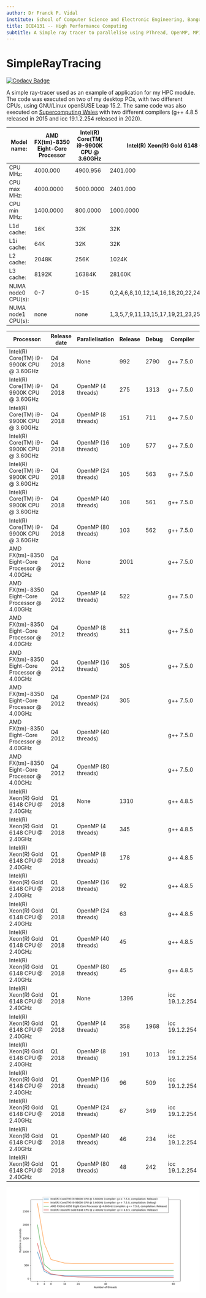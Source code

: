 ```yaml
---
author: Dr Franck P. Vidal
institute: School of Computer Science and Electronic Engineering, Bangor University, UK
title: ICE4131 -- High Performance Computing
subtitle: A Simple ray tracer to parallelise using PThread, OpenMP, MPI and CUDA.
---
```


# SimpleRayTracing

[![Codacy Badge](https://api.codacy.com/project/badge/Grade/2e8c4fd913234f2d880c43716c17cea9)](https://app.codacy.com/manual/effepivi/SimpleRayTracing?utm_source=github.com&utm_medium=referral&utm_content=effepivi/SimpleRayTracing&utm_campaign=Badge_Grade_Dashboard)

A simple ray-tracer used as an example of application for my HPC module. The code was executed on two of my desktop PCs, with two different CPUs, using GNU/Linux openSUSE Leap 15.2.
The same code was also executed on [Supercomputing Wales](https://www.supercomputing.wales/) with two different compilers (g++ 4.8.5 released in 2015 and icc 19.1.2.254 released in 2020).

| Model name:        | AMD FX(tm)-8350 Eight-Core Processor | Intel(R) Core(TM) i9-9900K CPU @ 3.60GHz | Intel(R) Xeon(R) Gold 6148 CPU @ 2.40GHz               |
|--------------------|--------------------------------------|------------------------------------------|--------------------------------------------------------|
| CPU MHz:           | 4000.000                             | 4900.956                                 | 2401.000                                               |
| CPU max MHz:       | 4000.0000                            | 5000.0000                                | 2401.000                                               |
| CPU min MHz:       | 1400.0000                            | 800.0000                                 | 1000.0000                                              |
| L1d cache:         | 16K                                  | 32K                                      | 32K                                                    |
| L1i cache:         | 64K                                  | 32K                                      | 32K                                                    |
| L2 cache:          | 2048K                                | 256K                                     | 1024K                                                  |
| L3 cache:          | 8192K                                | 16384K                                   | 28160K                                                 |
| NUMA node0 CPU(s): | 0-7                                  | 0-15                                     | 0,2,4,6,8,10,12,14,16,18,20,22,24,26,28,30,32,34,36,38 |
| NUMA node1 CPU(s): | none                                 | none                                     | 1,3,5,7,9,11,13,15,17,19,21,23,25,27,29,31,33,35,37,39 |

| Processor:                                      | Release date | Parallelisation     | Release | Debug | Compiler       |
|-------------------------------------------------|--------------|---------------------|---------|-------|----------------|
| Intel(R) Core(TM) i9-9900K CPU @ 3.60GHz        | Q4 2018      | None                | 992     | 2790  | g++ 7.5.0      |
| Intel(R) Core(TM) i9-9900K CPU @ 3.60GHz        | Q4 2018      | OpenMP (4 threads)  | 275     | 1313  | g++ 7.5.0      |
| Intel(R) Core(TM) i9-9900K CPU @ 3.60GHz        | Q4 2018      | OpenMP (8 threads)  | 151     | 711   | g++ 7.5.0      |
| Intel(R) Core(TM) i9-9900K CPU @ 3.60GHz        | Q4 2018      | OpenMP (16 threads) | 109     | 577   | g++ 7.5.0      |
| Intel(R) Core(TM) i9-9900K CPU @ 3.60GHz        | Q4 2018      | OpenMP (24 threads) | 105     | 563   | g++ 7.5.0      |
| Intel(R) Core(TM) i9-9900K CPU @ 3.60GHz        | Q4 2018      | OpenMP (40 threads) | 108     | 561   | g++ 7.5.0      |
| Intel(R) Core(TM) i9-9900K CPU @ 3.60GHz        | Q4 2018      | OpenMP (80 threads) | 103     | 562   | g++ 7.5.0      |
| AMD FX(tm)-8350 Eight-Core Processor @ 4.00GHz  | Q4 2012      | None                | 2001    |       | g++ 7.5.0      |
| AMD FX(tm)-8350 Eight-Core Processor @ 4.00GHz  | Q4 2012      | OpenMP (4 threads)  | 522     |       | g++ 7.5.0      |
| AMD FX(tm)-8350 Eight-Core Processor @ 4.00GHz  | Q4 2012      | OpenMP (8 threads)  | 311     |       | g++ 7.5.0      |
| AMD FX(tm)-8350 Eight-Core Processor @ 4.00GHz  | Q4 2012      | OpenMP (16 threads) | 305     |       | g++ 7.5.0      |
| AMD FX(tm)-8350 Eight-Core Processor @ 4.00GHz  | Q4 2012      | OpenMP (24 threads) | 305     |       | g++ 7.5.0      |
| AMD FX(tm)-8350 Eight-Core Processor @ 4.00GHz  | Q4 2012      | OpenMP (40 threads) |         |       | g++ 7.5.0      |
| AMD FX(tm)-8350 Eight-Core Processor @ 4.00GHz  | Q4 2012      | OpenMP (80 threads) |         |       | g++ 7.5.0      |
| Intel(R) Xeon(R) Gold 6148 CPU @ 2.40GHz        | Q1 2018      | None                | 1310    |       | g++ 4.8.5      |
| Intel(R) Xeon(R) Gold 6148 CPU @ 2.40GHz        | Q1 2018      | OpenMP (4 threads)  | 345     |       | g++ 4.8.5      |
| Intel(R) Xeon(R) Gold 6148 CPU @ 2.40GHz        | Q1 2018      | OpenMP (8 threads)  | 178     |       | g++ 4.8.5      |
| Intel(R) Xeon(R) Gold 6148 CPU @ 2.40GHz        | Q1 2018      | OpenMP (16 threads) | 92      |       | g++ 4.8.5      |
| Intel(R) Xeon(R) Gold 6148 CPU @ 2.40GHz        | Q1 2018      | OpenMP (24 threads) | 63      |       | g++ 4.8.5      |
| Intel(R) Xeon(R) Gold 6148 CPU @ 2.40GHz        | Q1 2018      | OpenMP (40 threads) | 45      |       | g++ 4.8.5      |
| Intel(R) Xeon(R) Gold 6148 CPU @ 2.40GHz        | Q1 2018      | OpenMP (80 threads) | 45      |       | g++ 4.8.5      |
| Intel(R) Xeon(R) Gold 6148 CPU @ 2.40GHz        | Q1 2018      | None                | 1396    |       | icc 19.1.2.254 |
| Intel(R) Xeon(R) Gold 6148 CPU @ 2.40GHz        | Q1 2018      | OpenMP (4 threads)  | 358     | 1968  | icc 19.1.2.254 |
| Intel(R) Xeon(R) Gold 6148 CPU @ 2.40GHz        | Q1 2018      | OpenMP (8 threads)  | 191     | 1013  | icc 19.1.2.254 |
| Intel(R) Xeon(R) Gold 6148 CPU @ 2.40GHz        | Q1 2018      | OpenMP (16 threads) | 96      | 509   | icc 19.1.2.254 |
| Intel(R) Xeon(R) Gold 6148 CPU @ 2.40GHz        | Q1 2018      | OpenMP (24 threads) | 67      | 349   | icc 19.1.2.254 |
| Intel(R) Xeon(R) Gold 6148 CPU @ 2.40GHz        | Q1 2018      | OpenMP (40 threads) | 46      | 234   | icc 19.1.2.254 |
| Intel(R) Xeon(R) Gold 6148 CPU @ 2.40GHz        | Q1 2018      | OpenMP (80 threads) | 48      | 242   | icc 19.1.2.254 |

![Plot of the runtimes](runtimes.png)
